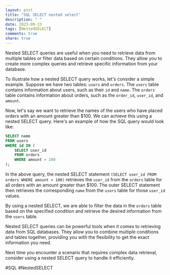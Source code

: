 ```yaml
---
layout: post
title: "SQL SELECT nested select"
description: " "
date: 2023-09-23
tags: [NestedSELECT]
comments: true
share: true
---
```


Nested SELECT queries are useful when you need to retrieve data from multiple tables or filter data based on certain conditions. They allow you to create more complex queries and retrieve specific information from your database.

To illustrate how a nested SELECT query works, let's consider a simple example. Suppose we have two tables: `users` and `orders`. The `users` table contains information about users, such as their `id` and `name`. The `orders` table contains information about orders, such as the `order_id`, `user_id`, and `amount`.

Now, let's say we want to retrieve the names of the users who have placed orders with an amount greater than $100. We can achieve this using a nested SELECT query. Here's an example of how the SQL query would look like:

```sql
SELECT name
FROM users
WHERE id IN (
    SELECT user_id
    FROM orders
    WHERE amount > 100
);
```

In the above query, the nested SELECT statement `(SELECT user_id FROM orders WHERE amount > 100)` retrieves the `user_id` from the `orders` table for all orders with an amount greater than $100. The outer SELECT statement then retrieves the corresponding `name` from the `users` table for those `user_id` values.

By using a nested SELECT, we are able to filter the data in the `orders` table based on the specified condition and retrieve the desired information from the `users` table.

Nested SELECT queries can be powerful tools when it comes to retrieving data from SQL databases. They allow you to combine multiple conditions and tables together, providing you with the flexibility to get the exact information you need.

Next time you encounter a scenario that requires complex data retrieval, consider using a nested SELECT query to handle it efficiently.

#SQL #NestedSELECT